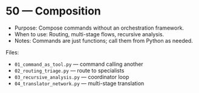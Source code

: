 # 50 — Composition

- Purpose: Compose commands without an orchestration framework.
- When to use: Routing, multi-stage flows, recursive analysis.
- Notes: Commands are just functions; call them from Python as needed.

Files:
- `01_command_as_tool.py` — command calling another
- `02_routing_triage.py` — route to specialists
- `03_recursive_analysis.py` — coordinator loop
- `04_translator_network.py` — multi-stage translation
